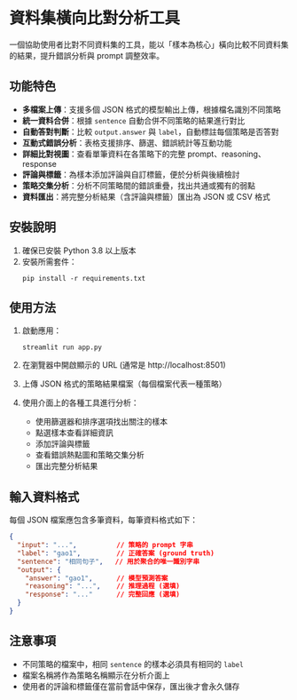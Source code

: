 # 資料集橫向比對分析工具

一個協助使用者比對不同資料集的工具，能以「樣本為核心」橫向比較不同資料集的結果，提升錯誤分析與 prompt 調整效率。

## 功能特色

- **多檔案上傳**：支援多個 JSON 格式的模型輸出上傳，根據檔名識別不同策略
- **統一資料合併**：根據 `sentence` 自動合併不同策略的結果進行對比
- **自動答對判斷**：比較 `output.answer` 與 `label`，自動標註每個策略是否答對
- **互動式錯誤分析**：表格支援排序、篩選、錯誤統計等互動功能
- **詳細比對視圖**：查看單筆資料在各策略下的完整 prompt、reasoning、response 
- **評論與標籤**：為樣本添加評論與自訂標籤，便於分析與後續檢討
- **策略交集分析**：分析不同策略間的錯誤重疊，找出共通或獨有的弱點
- **資料匯出**：將完整分析結果（含評論與標籤）匯出為 JSON 或 CSV 格式

## 安裝說明

1. 確保已安裝 Python 3.8 以上版本
2. 安裝所需套件：
   ```
   pip install -r requirements.txt
   ```

## 使用方法

1. 啟動應用：
   ```
   streamlit run app.py
   ```

2. 在瀏覽器中開啟顯示的 URL (通常是 http://localhost:8501)

3. 上傳 JSON 格式的策略結果檔案（每個檔案代表一種策略）

4. 使用介面上的各種工具進行分析：
   - 使用篩選器和排序選項找出關注的樣本
   - 點選樣本查看詳細資訊
   - 添加評論與標籤
   - 查看錯誤熱點圖和策略交集分析
   - 匯出完整分析結果

## 輸入資料格式

每個 JSON 檔案應包含多筆資料，每筆資料格式如下：

```json
{
  "input": "...",          // 策略的 prompt 字串
  "label": "gao1",         // 正確答案 (ground truth)
  "sentence": "相同句子",   // 用於聚合的唯一識別字串
  "output": {
    "answer": "gao1",      // 模型預測答案
    "reasoning": "...",    // 推理過程 (選填)
    "response": "..."      // 完整回應 (選填)
  }
}
```

## 注意事項

- 不同策略的檔案中，相同 `sentence` 的樣本必須具有相同的 `label`
- 檔案名稱將作為策略名稱顯示在分析介面上
- 使用者的評論和標籤僅在當前會話中保存，匯出後才會永久儲存 